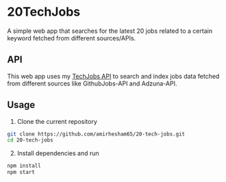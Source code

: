 # 20TechJobs
A simple web app that searches for the latest 20 jobs related to a certain keyword fetched from different sources/APIs.

## API
This web app uses my [TechJobs API](https://github.com/amirhesham65/tech-jobs-api) to search and index jobs data fetched from different sources like GithubJobs-API and Adzuna-API.

## Usage
1. Clone the current repository

```sh
git clone https://github.com/amirhesham65/20-tech-jobs.git
cd 20-tech-jobs
 ```

2. Install dependencies and run

```sh
npm install
npm start
``` 


